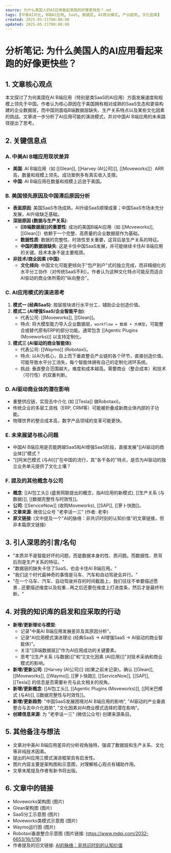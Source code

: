 ```yaml
---
source: 为什么美国人的AI应用看起来跑的好像更快些？.md
tags: [中美AI对比, B端AI应用, SaaS, 数据层, AI商业模式, 产业趋势, 文化因素]
created: 2025-05-21T00:00:00
updated: 2025-05-21T00:00:00
---
```


# 分析笔记: 为什么美国人的AI应用看起来跑的好像更快些？

## 1. 文章核心观点

本文探讨了为何美国在AI B端应用（特别是类SaaS的AI应用）方面发展速度和规模上领先于中国。作者认为核心原因在于美国拥有相对成熟的SaaS生态和更易构建的企业数据层，而中国则面临B端数据层缺失、生产关系特点以及某些文化因素的挑战。文章进一步分析了AI应用可能的演进模式，并对中国AI B端应用的未来路径提出了思考。

## 2. 关键信息点

### A. 中美AI B端应用现状差异
-   **美国**: AI B端应用（如 [[Glean]], [[Harvey (AI公司)]], [[Moveworks]]）ARR高，数量和规模上领先。成功案例多有真实收入支撑。
-   **中国**: AI B端应用在数量和规模上远逊于美国。

### B. 美国领先原因及中国滞后原因分析
-   **表面原因**: 美国SaaS市场成熟，AI升级SaaS顺理成章；中国SaaS市场未充分发展，AI升级缺乏基础。
-   **深层原因 (数据与生产关系)**:
    -   **[[B端数据层]]的重要性**: 成功的美国B端AI应用（如 [[Moveworks]], [[Glean]]）依赖于一个完整、高质量的企业数据层作为基础。
    -   **数据性质**: 数据的完整性、时效性至关重要，这背后是生产关系的特征。
    -   **中国的数据层缺失**: 这是卡住中国SaaS发展，并可能继续卡住AI B端应用的关键。技术本身不是主要瓶颈。
-   **非技术/商业因素 (中国)**:
    -   **文化倾向**: 中国文化可能更倾向于"包产到户"式的独立完成，而非精细化的水平分工协作（对传统SaaS不利）。作者认为这种文化特点可能反而适合AI驱动的商业体所需的"纵向整合"。

### C. AI应用模式的演进思考
1.  **模式一 (经典SaaS)**: 按层按块进行水平分工，辅助企业创造价值。
2.  **模式二 (AI增强SaaS/企业智能平台)**:
    -   代表公司: [[Moveworks]], [[Glean]]。
    -   特点: 将大模型能力导入企业数据层，`workflow ≈ 数据 + 大模型`，可能整合或替代原有ERP的部分功能。通常包含 [[Agentic Plugins (Moveworks)]] 以支持定制化。
3.  **模式三 (AI驱动的商业智能体)**:
    -   代表公司: [[Waymo]] (Robotaxi)。
    -   特点: 以AI为核心，自上而下垂直整合产业链的各个环节，直接创造价值。可能导致水平分工消失，每个智能体拥有自己的定制化闭环系统。
    -   挑战: 垂直整合范围越大，难度和成本越高。需要商业（整合成本）和技术（可行性）的双重判断。

### D. AI驱动商业体的潜在影响
-   重整供应链，实现去中介化 (如 [[Tesla]] 做Robotaxi)。
-   传统企业的多层工具栈（ERP, CRM等）可能被折叠成新商业体内部的子功能。
-   物理世界的整合成本高，数字产品领域的变革可能更快。

### E. 未来展望与核心问题
-   中国AI B端应用是否能跨越SaaS和AI增强SaaS阶段，直接发展"[[AI驱动的商业体]]"模式？
-   "[[阿米巴模式 (与AI)]]"在中国的流行，其"各干各的"特点，是否为AI驱动的独立业务单元提供了文化土壤？

### F. 提及的其他概念与公司
-   **概念**: [[AI包工头]] (盛景网联提出的概念，指AI应用的新模式), [[生产关系 (与数据)]], [[数据完整性与时效性]]。
-   **公司**: [[ServiceNow]] (收购Moveworks), [[SAP]], [[萝卜快跑]]。
-   **文章来源**: 微信公众号 "老李话一三" (作者: 老李)
-   **原文链接**: (文中提及一个"AI的脉络：非共识时刻的认知价值"的文章链接，但非本篇原文链接)

## 3. 引人深思的引言/名句
-   "本质并不是智能好坏的问题，而是数据本身的性、质问题。而数据性、质背后则是生产关系的特征。"
-   "数据层的缺失卡住了SaaS，也会卡住AI B端应用。"
-   "我们这个时代最神奇的事情是马车、汽车和自动驾驶会并行。"
-   "在一个马车、汽车、自动驾驶并存的时间截面上，我们往往不单要描述愿景...还要描述维度以及权重...再之后还要在维度上打进度条，然后才是最终判断。"

## 4. 对我的知识库的启发和应采取的行动
-   **新增/更新理论与模型**:
    -   记录"中美AI B端应用发展差异及其原因分析"。
    -   记录"AI应用模式演进理论 (经典SaaS -> AI增强SaaS -> AI驱动的商业智能体)"。
    -   关注"[[B端数据层]]"作为AI应用成功的关键要素。
    -   思考"[[生产关系 (与数据)]]"和"[[文化因素 (AI应用)]]"对技术采纳和商业模式的影响。
-   **新增/更新公司**: [[Harvey (AI公司)]] (如果之前未记录)。确认 [[Glean]], [[Moveworks]], [[Waymo]], [[萝卜快跑]], [[ServiceNow]], [[SAP]], [[Tesla]] 的信息是否需要补充与此文相关的视角。
-   **新增/更新概念**: [[AI包工头]], [[Agentic Plugins (Moveworks)]], [[阿米巴模式 (与AI)]], [[数据完整性与时效性]]。
-   **新增/更新趋势**: "中国SaaS发展困境对AI B端应用的影响", "AI驱动的产业垂直整合与去中介化趋势", "文化因素对AI商业模式选择的潜在影响"。
-   **创建信息来源**: 为 "老李话一三" (微信公众号) 创建来源条目。

## 5. 其他备注与想法
-   文章对中美AI B端应用差异的分析视角独特，强调了数据层和生产关系、文化等非纯技术因素。
-   提出的AI应用三模式演进框架具有启发性。
-   图片内容主要是架构图和示意图，对理解核心观点有辅助作用。
-   文章末尾提及作者有新书将出版。

## 6. 文章中的链接
-   Moveworks架构图 (图片)
-   Glean架构图 (图片)
-   SaaS分工示意图 (图片)
-   Moveworks类模式示意图 (图片)
-   Waymo运行图 (图片)
-   Robotaxi垂直整合示意图 (图片链接: https://www.mdpi.com/2032-6653/16/1/16)
-   作者提及的旧文链接: [AI的脉络：非共识时刻的认知价值](https://mp.weixin.qq.com/s?__biz=MzA5OTAzMzk2Ng==&mid=2649514075&idx=1&sn=00cd82d74d87bde409a2b5bc05572ad2&scene=21#wechat_redirect) 
